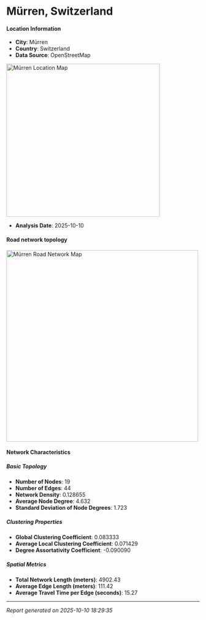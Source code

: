 # Mürren, Switzerland

#### Location Information

- **City**: Mürren
- **Country**: Switzerland
- **Data Source**: OpenStreetMap
<img src="Mürren_location.png" alt="Mürren Location Map" width="400" />

- **Analysis Date**: 2025-10-10

#### Road network topology

<img src="Mürren_network_map.png" alt="Mürren Road Network Map" width="500"/>

#### Network Characteristics

##### Basic Topology

- **Number of Nodes**: 19
- **Number of Edges**: 44
- **Network Density**: 0.128655
- **Average Node Degree**: 4.632
- **Standard Deviation of Node Degrees**: 1.723

##### Clustering Properties

- **Global Clustering Coefficient**: 0.083333
- **Average Local Clustering Coefficient**: 0.071429
- **Degree Assortativity Coefficient**: -0.090090

##### Spatial Metrics

- **Total Network Length (meters)**: 4902.43
- **Average Edge Length (meters)**: 111.42
- **Average Travel Time per Edge (seconds)**: 15.27

---
*Report generated on 2025-10-10 18:29:35*
